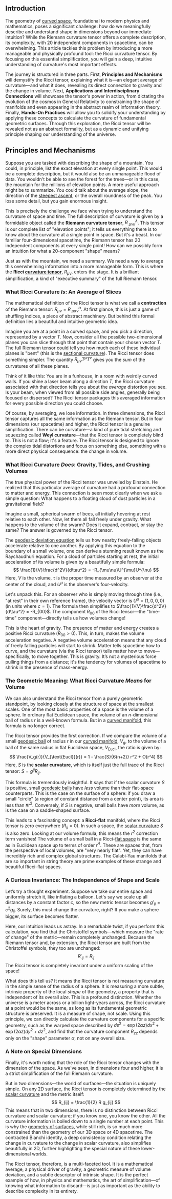 ## Introduction
The geometry of [curved space](@article_id:157539), foundational to modern physics and mathematics, poses a significant challenge: how do we meaningfully describe and understand shape in dimensions beyond our immediate intuition? While the Riemann curvature tensor offers a complete description, its complexity, with 20 independent components in spacetime, can be overwhelming. This article tackles this problem by introducing a more manageable and physically profound tool: the Ricci curvature tensor. By focusing on this essential simplification, you will gain a deep, intuitive understanding of curvature's most important effects.

The journey is structured in three parts. First, **Principles and Mechanisms** will demystify the Ricci tensor, explaining what it is—an elegant average of curvature—and what it does, revealing its direct connection to gravity and the change in volume. Next, **Applications and Interdisciplinary Connections** will showcase the tensor's power in action, from dictating the evolution of the cosmos in General Relativity to constraining the shape of manifolds and even appearing in the abstract realm of information theory. Finally, **Hands-On Practices** will allow you to solidify your understanding by applying these concepts to calculate the curvature of fundamental geometric surfaces. Through this exploration, the Ricci tensor will be revealed not as an abstract formality, but as a dynamic and unifying principle shaping our understanding of the universe.

## Principles and Mechanisms

Suppose you are tasked with describing the shape of a mountain. You could, in principle, list the exact elevation at every single point. This would be a complete description, but it would also be an unmanageable flood of data. You wouldn't be able to see the forest for the trees—or in this case, the mountain for the millions of elevation points. A more useful approach might be to summarize. You could talk about the average slope, the direction of the [steepest ascent](@article_id:196451), or the overall roundness of the peak. You lose some detail, but you gain enormous insight.

This is precisely the challenge we face when trying to understand the curvature of space and time. The full description of curvature is given by a formidable object called the **Riemann curvature tensor**, $R^{\lambda}_{\ \mu\nu\kappa}$. This tensor is our complete list of "elevation points"; it tells us everything there is to know about the curvature at a single point in space. But it's a beast. In our familiar four-dimensional spacetime, the Riemann tensor has 20 independent components at every single point! How can we possibly form an intuition for what a 20-component "shape" means?

Just as with the mountain, we need a summary. We need a way to average this overwhelming information into a more manageable form. This is where the **Ricci [curvature tensor](@article_id:180889)**, $R_{\mu\nu}$, enters the stage. It is a brilliant simplification, a kind of "executive summary" of the full Riemann tensor.

### What Ricci Curvature *Is*: An Average of Slices

The mathematical definition of the Ricci tensor is what we call a **contraction** of the Riemann tensor: $R_{\mu\nu} = R^{\alpha}_{\ \mu\alpha\nu}$. At first glance, this is just a game of shuffling indices, a piece of abstract machinery. But behind this formal definition lies a beautiful and intuitive geometric idea.

Imagine you are at a point in a curved space, and you pick a direction, represented by a vector $T$. Now, consider all the possible two-dimensional planes you can slice through that point that contain your chosen vector $T$. The full Riemann tensor could tell you how much each of these individual planes is "bent" (this is the [sectional curvature](@article_id:159244)). The Ricci tensor does something simpler. The quantity $R_{\mu\nu}T^\mu T^\nu$ gives you the *sum* of the curvatures of all these planes.

Think of it like this: You are in a funhouse, in a room with weirdly curved walls. If you shine a laser beam along a direction $T$, the Ricci curvature associated with that direction tells you about the *average* distortion you see. Is your beam, when viewed from all possible side angles, generally being focused or dispersed? The Ricci tensor packages this averaged information for every possible direction you could choose.

Of course, by averaging, we lose information. In three dimensions, the Ricci tensor captures all the same information as the Riemann tensor. But in four dimensions (our spacetime) and higher, the Ricci tensor is a genuine simplification. There can be curvature—a kind of pure tidal stretching and squeezing called **Weyl curvature**—that the Ricci tensor is completely blind to. This is not a flaw; it's a feature. The Ricci tensor is designed to ignore the complex tidal distortions and focus on something else, something with a more direct physical consequence: the change in volume.

### What Ricci Curvature *Does*: Gravity, Tides, and Crushing Volumes

The true physical power of the Ricci tensor was unveiled by Einstein. He realized that this particular average of curvature had a profound connection to matter and energy. This connection is seen most clearly when we ask a simple question: What happens to a floating cloud of dust particles in a gravitational field?

Imagine a small, spherical swarm of bees, all initially hovering at rest relative to each other. Now, let them all fall freely under gravity. What happens to the volume of the swarm? Does it expand, contract, or stay the same? The answer is governed by the Ricci tensor.

The [geodesic deviation equation](@article_id:159552) tells us how nearby freely-falling objects accelerate relative to one another. By applying this equation to the boundary of a small volume, one can derive a stunning result known as the Raychaudhuri equation. For a cloud of particles starting at rest, the initial acceleration of its volume is given by a beautifully simple formula:
$$ \frac{1}{V}\frac{d^2V}{d\tau^2} = -R_{\mu\nu}U^{\mu}U^{\nu} $$
Here, $V$ is the volume, $\tau$ is the proper time measured by an observer at the center of the cloud, and $U^{\mu}$ is the observer's four-velocity.

Let's unpack this. For an observer who is simply moving through time (i.e., "at rest" in their own reference frame), the velocity vector is $U^\mu = (1, 0, 0, 0)$ (in units where $c=1$). The formula then simplifies to $\frac{1}{V}\frac{d^2V}{d\tau^2} = -R_{00}$. The component $R_{00}$ of the Ricci tensor—the "time-time" component—directly tells us how volumes change!

This is the heart of gravity. The presence of matter and energy creates a positive Ricci curvature ($R_{00} > 0$). This, in turn, makes the volume acceleration negative. A negative volume acceleration means that any cloud of freely falling particles will start to shrink. Matter tells spacetime how to curve, and the curvature (via the Ricci tensor) tells matter how to move—specifically, to move together. This is gravity. It’s not a mysterious force pulling things from a distance; it's the tendency for volumes of spacetime to shrink in the presence of mass-energy.

### The Geometric Meaning: What Ricci Curvature *Means* for Volume

We can also understand the Ricci tensor from a purely geometric standpoint, by looking closely at the structure of space at the smallest scales. One of the most basic properties of a space is the volume of a sphere. In ordinary flat Euclidean space, the volume of an $n$-dimensional ball of radius $r$ is a well-known formula. But in a [curved manifold](@article_id:267464), this formula is no longer correct.

The Ricci tensor provides the first correction. If we compare the volume of a small [geodesic ball](@article_id:198156) of radius $r$ in our [curved manifold](@article_id:267464), $V_g$, to the volume of a ball of the same radius in flat Euclidean space, $V_{\text{Eucl}}$, the ratio is given by:
$$ \frac{V_g(r)}{V_{\text{Eucl}}(r)} = 1 - \frac{S}{6(n+2)} r^2 + O(r^4) $$
Here, $S$ is the **scalar curvature**, which is itself just the full trace of the Ricci tensor: $S = g^{ij}R_{ij}$.

This formula is tremendously insightful. It says that if the scalar curvature $S$ is positive, small [geodesic balls](@article_id:200639) have *less* volume than their flat-space counterparts. This is the case on the surface of a sphere: if you draw a small "circle" (a region of constant distance from a center point), its area is less than $\pi r^2$. Conversely, if $S$ is negative, small balls have *more* volume, as is the case on a saddle-shaped surface.

This leads to a fascinating concept: a **Ricci-flat** manifold, where the Ricci tensor is zero everywhere ($R_{ij}=0$). In such a space, the [scalar curvature](@article_id:157053) $S$ is also zero. Looking at our volume formula, this means the $r^2$ correction term vanishes! The volume of a small ball in a Ricci-[flat space](@article_id:204124) is the same as in Euclidean space up to terms of order $r^4$. These are spaces that, from the perspective of local volumes, are "very nearly flat". Yet, they can have incredibly rich and complex global structures. The Calabi-Yau manifolds that are so important in string theory are prime examples of these strange and beautiful Ricci-flat spaces.

### A Curious Invariance: The Independence of Shape and Scale

Let’s try a thought experiment. Suppose we take our entire space and uniformly stretch it, like inflating a balloon. Let's say we scale up all distances by a constant factor $c$, so the new metric tensor becomes $g'_{ij} = c^2 g_{ij}$. Surely, this must change the curvature, right? If you make a sphere bigger, its surface becomes flatter.

Here, our intuition leads us astray. In a remarkable twist, if you perform this calculation, you find that the Christoffel symbols—which measure the "rate of change" of the metric—remain completely unchanged. Because the Riemann tensor and, by extension, the Ricci tensor are built from the Christoffel symbols, they too are unchanged:
$$ R'_{ij} = R_{ij} $$
The Ricci tensor is completely invariant under a uniform scaling of the space!

What does this tell us? It means the Ricci tensor is not measuring curvature in the simple sense of the radius of a sphere. It is measuring a more subtle, intrinsic property of the local *shape* of the geometry, a property that is independent of its overall *size*. This is a profound distinction. Whether the universe is a meter across or a billion light-years across, the Ricci curvature at a point would be the same, as long as its fundamental geometric structure is preserved. It is a measure of shape, not scale. Using this principle, we can directly calculate the curvature components for a specific geometry, such as the warped space described by $ds^2 = \exp(2\alpha z) dx^2 + \exp(2\alpha z) dy^2 + dz^2$, and find that the curvature component $R_{zz}$ depends only on the "shape" parameter $\alpha$, not on any overall size.

### A Note on Special Dimensions

Finally, it's worth noting that the role of the Ricci tensor changes with the dimension of the space. As we've seen, in dimensions four and higher, it is a strict simplification of the full Riemann curvature.

But in two dimensions—the world of surfaces—the situation is uniquely simple. On any 2D surface, the Ricci tensor is completely determined by the [scalar curvature](@article_id:157053) and the metric itself:
$$ R_{ij} = \frac{1}{2} R g_{ij} $$
This means that in two dimensions, there is no distinction between Ricci curvature and scalar curvature; if you know one, you know the other. All the curvature information is boiled down to a single number at each point. This is why the [geometry of surfaces](@article_id:271300), while still rich, is so much more constrained than the geometry of our 3D space or 4D spacetime. The contracted Bianchi identity, a deep consistency condition relating the change in curvature to the change in scalar curvature, also simplifies beautifully in 2D, further highlighting the special nature of these lower-dimensional worlds.

The Ricci tensor, therefore, is a multi-faceted tool. It is a mathematical average, a physical driver of gravity, a geometric measure of volume deviation, and a subtle descriptor of intrinsic shape. It is the perfect example of how, in physics and mathematics, the art of simplification—of knowing what information to discard—is just as important as the ability to describe complexity in its entirety.
